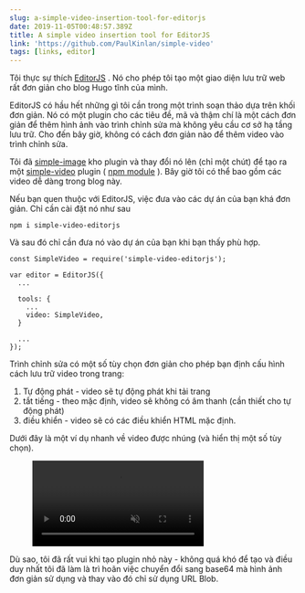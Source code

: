 ```yaml
---
slug: a-simple-video-insertion-tool-for-editorjs
date: 2019-11-05T00:48:57.389Z
title: A simple video insertion tool for EditorJS
link: 'https://github.com/PaulKinlan/simple-video'
tags: [links, editor]
---
```


Tôi thực sự thích [EditorJS](https://editorjs.io/) . Nó cho phép tôi tạo một giao diện lưu trữ web rất đơn giản cho blog Hugo tĩnh của mình.

EditorJS có hầu hết những gì tôi cần trong một trình soạn thảo dựa trên khối đơn giản. Nó có một plugin cho các tiêu đề, mã và thậm chí là một cách đơn giản để thêm hình ảnh vào trình chỉnh sửa mà không yêu cầu cơ sở hạ tầng lưu trữ. Cho đến bây giờ, không có cách đơn giản nào để thêm video vào trình chỉnh sửa.

Tôi đã [simple-image](https://github.com/editor-js/simple-image) kho plugin và thay đổi nó lên (chỉ một chút) để tạo ra một [simple-video](https://github.com/PaulKinlan/simple-video) plugin ( [npm module](https://www.npmjs.com/package/simple-video-editorjs) ). Bây giờ tôi có thể bao gồm các video dễ dàng trong blog này.

Nếu bạn quen thuộc với EditorJS, việc đưa vào các dự án của bạn khá đơn giản. Chỉ cần cài đặt nó như sau

```
npm i simple-video-editorjs
```

Và sau đó chỉ cần đưa nó vào dự án của bạn khi bạn thấy phù hợp.

```
const SimpleVideo = require('simple-video-editorjs');

var editor = EditorJS({
  ...
  
  tools: {
    ...
    video: SimpleVideo,
  }
  
  ...
});
```

Trình chỉnh sửa có một số tùy chọn đơn giản cho phép bạn định cấu hình cách lưu trữ video trong trang:

1. Tự động phát - video sẽ tự động phát khi tải trang
1. tắt tiếng - theo mặc định, video sẽ không có âm thanh (cần thiết cho tự động phát)
1. điều khiển - video sẽ có các điều khiển HTML mặc định.

Dưới đây là một ví dụ nhanh về video được nhúng (và hiển thị một số tùy chọn).

<figure><video src="/videos/2019-11-06-a-simple-video-insertion-tool-for-editorjs-0.mp4" alt="Showing Options for EditorJS simple video." autoplay muted></video></figure>

Dù sao, tôi đã rất vui khi tạo plugin nhỏ này - không quá khó để tạo và điều duy nhất tôi đã làm là trì hoãn việc chuyển đổi sang base64 mà hình ảnh đơn giản sử dụng và thay vào đó chỉ sử dụng URL Blob.